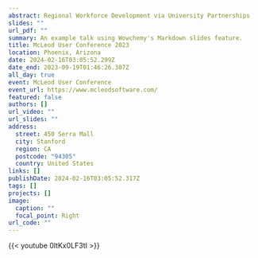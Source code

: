 ```yaml
---
abstract: Regional Workforce Development via University Partnerships
slides: ""
url_pdf: ""
summary: An example talk using Wowchemy's Markdown slides feature.
title: McLeod User Conference 2023
location: Phoenix, Arizona
date: 2024-02-16T03:05:52.299Z
date_end: 2023-09-19T01:46:26.307Z
all_day: true
event: McLeod User Conference
event_url: https://www.mcleodsoftware.com/
featured: false
authors: []
url_video: ""
url_slides: ""
address:
  street: 450 Serra Mall
  city: Stanford
  region: CA
  postcode: "94305"
  country: United States
links: []
publishDate: 2024-02-16T03:05:52.317Z
tags: []
projects: []
image:
  caption: ""
  focal_point: Right
url_code: ""
---
```

{﻿{< youtube 0ltKx0LF3tI >}}